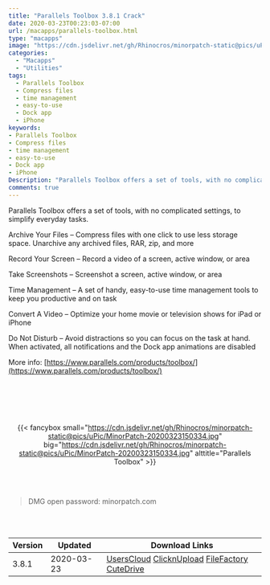 ```yaml
---
title: "Parallels Toolbox 3.8.1 Crack"
date: 2020-03-23T00:23:03-07:00
url: /macapps/parallels-toolbox.html
type: "macapps"
image: "https://cdn.jsdelivr.net/gh/Rhinocros/minorpatch-static@pics/uPic/U4EQyI.png"
categories:
  - "Macapps"
  - "Utilities"
tags:
  - Parallels Toolbox
  - Compress files
  - time management
  - easy-to-use
  - Dock app
  - iPhone
keywords:
- Parallels Toolbox
- Compress files
- time management
- easy-to-use
- Dock app
- iPhone
Description: "Parallels Toolbox offers a set of tools, with no complicated settings, to simplify everyday tasks."
comments: true
---
```


Parallels Toolbox offers a set of tools, with no complicated settings, to simplify everyday tasks.

Archive Your Files – Compress files with one click to use less storage space. Unarchive any archived files, RAR, zip, and more

Record Your Screen – Record a video of a screen, active window, or area

Take Screenshots – Screenshot a screen, active window, or area

Time Management – A set of handy, easy-to-use time management tools to keep you productive and on task

Convert A Video – Optimize your home movie or television shows for iPad or iPhone

Do Not Disturb – Avoid distractions so you can focus on the task at hand. When activated, all notifications and the Dock app animations are disabled

More info: [https://www.parallels.com/products/toolbox/](https://www.parallels.com/products/toolbox/)

<br/>
<br/>
<script async src="https://pagead2.googlesyndication.com/pagead/js/adsbygoogle.js"></script>
<ins class="adsbygoogle"
     style="display:block; text-align:center;"
     data-ad-layout="in-article"
     data-ad-format="fluid"
     data-ad-client="ca-pub-8746275014476192"
     data-ad-slot="5144997159"></ins>
<script>
     (adsbygoogle = window.adsbygoogle || []).push({});
</script>
<br/>
<br/>


<center>

{{< fancybox small="https://cdn.jsdelivr.net/gh/Rhinocros/minorpatch-static@pics/uPic/MinorPatch-20200323150334.jpg" big="https://cdn.jsdelivr.net/gh/Rhinocros/minorpatch-static@pics/uPic/MinorPatch-20200323150334.jpg" alttitle="Parallels Toolbox" >}}

</center>

<br/>
<br/>


> DMG open password: minorpatch.com

<br/>

<br/>
<div id="history_version" class="history_version">

| Version | Updated | Download Links |
| ---- | ---- | ---- |
| 3.8.1 | 2020-03-23 | [UsersCloud](https://ouo.io/KPIAny)   [ClicknUpload](https://ouo.io/cEyhnc)   [FileFactory](https://ouo.io/niPPaL)   [CuteDrive](https://ouo.io/jCpFVD) |

</div>
